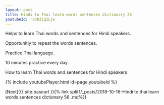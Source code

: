 ```yaml
---
layout: post
title: Hindi to Thai learn words sentences dictionary 26 
youtubeId: ra3b2iqILjw
---
```

 
 
Helps to learn Thai words and sentences for Hindi speakers.

Opportunitiy to repeat the words sentences. 

Practice Thai language. 
 
10 minutes practice every day. 
 
How to learn Thai words and sentences for Hindi speakers 
 
{% include youtubePlayer.html id=page.youtubeId %}
 
 
[Next]({{ site.baseurl }}{% link  split1/_posts/2018-10-16-Hindi to thai learn words sentences dictionary 56 .md%})
 
